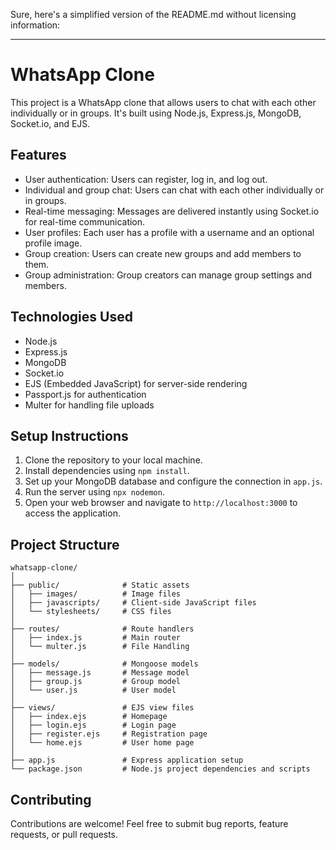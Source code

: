 Sure, here's a simplified version of the README.md without licensing information:

---

# WhatsApp Clone

This project is a WhatsApp clone that allows users to chat with each other individually or in groups. It's built using Node.js, Express.js, MongoDB, Socket.io, and EJS.

## Features

- User authentication: Users can register, log in, and log out.
- Individual and group chat: Users can chat with each other individually or in groups.
- Real-time messaging: Messages are delivered instantly using Socket.io for real-time communication.
- User profiles: Each user has a profile with a username and an optional profile image.
- Group creation: Users can create new groups and add members to them.
- Group administration: Group creators can manage group settings and members.

## Technologies Used

- Node.js
- Express.js
- MongoDB
- Socket.io
- EJS (Embedded JavaScript) for server-side rendering
- Passport.js for authentication
- Multer for handling file uploads

## Setup Instructions

1. Clone the repository to your local machine.
2. Install dependencies using `npm install`.
3. Set up your MongoDB database and configure the connection in `app.js`.
4. Run the server using `npx nodemon`.
5. Open your web browser and navigate to `http://localhost:3000` to access the application.

## Project Structure

```
whatsapp-clone/
│
├── public/              # Static assets
│   ├── images/          # Image files
│   ├── javascripts/     # Client-side JavaScript files
│   └── stylesheets/     # CSS files
│
├── routes/              # Route handlers
│   ├── index.js         # Main router
│   └── multer.js        # File Handling
│
├── models/              # Mongoose models
│   ├── message.js       # Message model
│   ├── group.js         # Group model
│   └── user.js          # User model
│
├── views/               # EJS view files
│   ├── index.ejs        # Homepage
│   ├── login.ejs        # Login page
│   ├── register.ejs     # Registration page
│   └── home.ejs         # User home page
│
├── app.js               # Express application setup
└── package.json         # Node.js project dependencies and scripts
```

## Contributing

Contributions are welcome! Feel free to submit bug reports, feature requests, or pull requests.